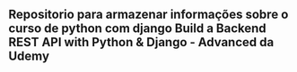 ## Repositorio para armazenar informações sobre o curso de python com django Build a Backend REST API with Python & Django - Advanced da Udemy